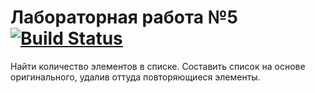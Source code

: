 # Лабораторная работа №5 [![Build Status](https://travis-ci.com/DaniilNaumenko/lab5.1.svg?branch=master)](https://travis-ci.com/DaniilNaumenko/lab5.1)
Найти количество элементов в списке. Составить список на основе оригинального, удалив оттуда повторяющиеся элементы. 
